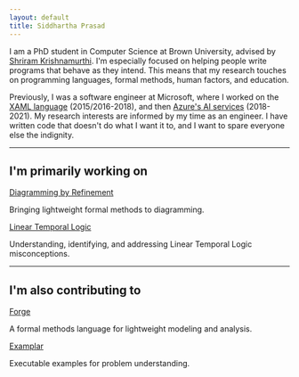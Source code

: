 ```yaml
---
layout: default
title: Siddhartha Prasad
---
```


I am a PhD student in Computer Science at Brown University, advised by [Shriram Krishnamurthi](https://cs.brown.edu/~sk/). I'm especially focused on helping people write programs that behave as they intend. This means that my research touches on programming languages, formal methods, human factors, and education.

Previously, I was a software engineer at Microsoft, where I worked on the [XAML language](https://en.wikipedia.org/wiki/Extensible_Application_Markup_Language) (2015/2016-2018), and then [Azure's AI services](https://azure.microsoft.com/en-us/products/ai-services) (2018-2021). My research interests are informed by my time as an engineer. I have written code that doesn't do what I want it to, and I want to spare everyone else the indignity.

---

## I'm primarily working on

<div class="project-list">

  <div class="project-card">
    <a href="/diagramming" class="project-link">Diagramming by Refinement</a>
    <p class="project-description">Bringing lightweight formal methods to diagramming.</p>
  </div>

  <div class="project-card">
    <a href="/lineartemporallogic" class="project-link">Linear Temporal Logic</a>
    <p class="project-description">Understanding, identifying, and addressing Linear Temporal Logic misconceptions.</p>
  </div>

</div>

---

## I'm also contributing to

<div class="project-list">

  <div class="project-card">
    <a href="https://forge-fm.org" class="project-link">Forge</a>
    <p class="project-description">A formal methods language for lightweight modeling and analysis.</p>
  </div>

  <div class="project-card">
    <a href="https://blog.brownplt.org/2024/01/01/examplar.html" class="project-link">Examplar</a>
    <p class="project-description">Executable examples for problem understanding.</p>
  </div>

</div>



